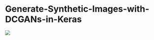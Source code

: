 # Generate-Synthetic-Images-with-DCGANs-in-Keras

<img src = '../main/Data & Images/dcgan_demo.gif'>
